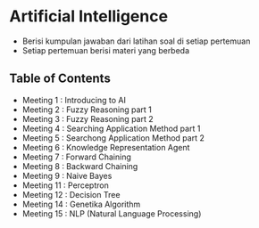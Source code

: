 # Artificial Intelligence

 - Berisi kumpulan jawaban dari latihan soal di setiap pertemuan
 - Setiap pertemuan berisi materi yang berbeda
 
## Table of Contents
 - Meeting 1 : Introducing to AI
 - Meeting 2 : Fuzzy Reasoning part 1
 - Meeting 3 : Fuzzy Reasoning part 2
 - Meeting 4 : Searching Application Method part 1
 - Meeting 5 : Searchong Application Method part 2
 - Meeting 6 : Knowledge Representation Agent
 - Meeting 7 : Forward Chaining
 - Meeting 8 : Backward Chaining
 - Meeting 9 : Naive Bayes
 - Meeting 11 : Perceptron
 - Meeting 12 : Decision Tree
 - Meeting 14 : Genetika Algorithm
 - Meeting 15 : NLP (Natural Language Processing)


